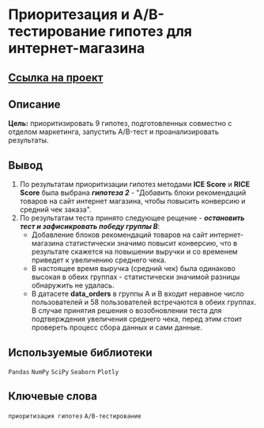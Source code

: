 # Приоритезация и A/B-тестирование гипотез для интернет-магазина

## [Ссылка на проект](https://github.com/KSingular/yp_da_projects/blob/17fc4d577f71f792866db8cb86cc519eebdc6a03/set_07_AB_online_market/set_07_AB_online_market.ipynb)

## Описание
**Цель:** приоритизировать 9 гипотез, подготовленных совместно с отделом маркетинга, запустить A/B-тест и проанализировать результаты.

## Вывод
1. По результатам приоритизации гипотез методами **ICE Score** и **RICE Score** была выбрана ***гипотеза 2*** - "Добавить блоки рекомендаций товаров на сайт интернет магазина, чтобы повысить конверсию и средний чек заказа".  
2. По результатам теста принято следующее рещение - ***остановить тест и зафисикровать победу группы В***:  
   * Добавление блоков рекомендаций товаров на сайт интернет-магазина статистически значимо повысит конверсию, что в результате скажется на повышении выручки и со временем приведет к увеличению среднего чека.  
   * В настоящее время выручка (средний чек) была одинаково высокая в обеих группах - статистически значимой разницы обнаружить не удалась.  
   * В датасете **data_orders** в группы А и В входит неравное число пользователей и 58 пользователей встречаются в обеих группах. В случае принятия решения о возобновлении теста для подтверждения увеличения среднего чека, перед этим стоит провереть процесс сбора данных и сами данные.
   
## Используемые библиотеки
`Pandas` `NumPy` `SciPy` `Seaborn` `Plotly` 

## Ключевые слова
`приоритизация гипотез` `A/B-тестирование` 